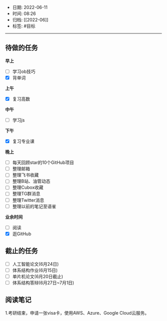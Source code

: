 - 日期: 2022-06-11
- 时间: 08:26
- 归档: [[2022-06]]
- 标签: #目标 
---

## 待做的任务

**早上**

- [ ] 学习ob技巧
- [x] 背单词

**上午**

- [x] 复习高数

**中午**

- [ ] 学习js

**下午**

- [x] 复习专业课

**晚上**

- [ ] 每天回顾star的10个GitHub项目
- [ ] 整理邮箱
- [ ] 整理飞书收藏
- [ ] 整理B站、油管动态
- [ ] 整理Cubox收藏
- [ ] 整理TG群消息
- [ ] 整理Twitter消息
- [ ] 整理以前的笔记至语雀

**业余时间**

- [ ] 阅读 
- [x] 逛GitHub

## 截止的任务

- [ ] 人工智能论文(6月24日)
- [ ] 体系结构作业(6月15日)
- [ ] 单片机论文(6月20日截止)
- [ ] 体系结构答辩(6月27日~7月1日)

## 阅读笔记

1.考研结束，申请一张visa卡，使用AWS、Azure、Google Cloud云服务。



